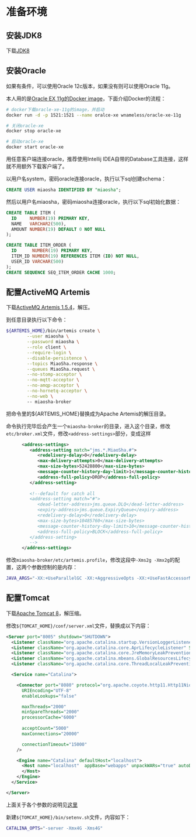 # 准备环境

## 安装JDK8

下载[JDK8](http://www.oracle.com/technetwork/java/javase/downloads/jdk8-downloads-2133151.html)

## 安装Oracle

如果有条件，可以使用Oracle 12c版本，如果没有则可以使用Oracle 11g。

本人用的是[Oracle EX 11g的Docker image](https://hub.docker.com/r/wnameless/oracle-xe-11g/)，下面介绍Docker的流程：

```bash
# docker下载oracle-xe-11g的image，并启动
docker run -d -p 1521:1521 --name oralce-xe wnameless/oracle-xe-11g

# 关闭oracle-xe
docker stop oracle-xe

# 启动oracle-xe
docker start oracle-xe
```

用任意客户端连接oracle，推荐使用Intellij IDEA自带的Database工具连接，这样就不用额外下载客户端了。

以用户名system，密码oracle连接oracle，执行以下sql创建schema：

```sql
CREATE USER miaosha IDENTIFIED BY "miaosha";
```

然后以用户名miaosha，密码miaosha连接oracle，执行以下sql初始化数据：

```sql
CREATE TABLE ITEM (
  ID     NUMBER(19) PRIMARY KEY,
  NAME   VARCHAR2(500),
  AMOUNT NUMBER(19) DEFAULT 0 NOT NULL
);

CREATE TABLE ITEM_ORDER (
  ID      NUMBER(19) PRIMARY KEY,
  ITEM_ID NUMBER(19) REFERENCES ITEM (ID) NOT NULL,
  USER_ID VARCHAR(500)
);
CREATE SEQUENCE SEQ_ITEM_ORDER CACHE 1000;
```

## 配置ActiveMQ Artemis

下载[ActiveMQ Artemis 1.5.4](https://www.apache.org/dyn/closer.cgi?filename=activemq/activemq-artemis/1.5.4/apache-artemis-1.5.4-bin.tar.gz&action=download)，解压。

到任意目录执行以下命令：

```bash
${ARTEMIS_HOME}/bin/artemis create \
        --user miaosha \
        --password miaosha \
        --role client \
        --require-login \
        --disable-persistence \
        --topics MiaoSha.response \
        --queues MiaoSha.request \
        --no-stomp-acceptor \
        --no-mqtt-acceptor \
        --no-amqp-acceptor \
        --no-hornetq-acceptor \
        --no-web \
        -- miaosha-broker
```

把命令里的${ARTEMIS_HOME}替换成为Apache Artemis的解压目录。

命令执行完毕后会产生一个``miaosha-broker``的目录，进入这个目录，修改``etc/broker.xml``文件，修改``<address-settings>``部分，变成这样

```xml
      <address-settings>
         <address-setting match="jms.*.MiaoSha.#">
            <redelivery-delay>0</redelivery-delay>
            <max-delivery-attempts>0</max-delivery-attempts>
            <max-size-bytes>52428800</max-size-bytes>
            <message-counter-history-day-limit>1</message-counter-history-day-limit>
            <address-full-policy>DROP</address-full-policy>
         </address-setting>
  
         <!--default for catch all
         <address-setting match="#">
            <dead-letter-address>jms.queue.DLQ</dead-letter-address>
            <expiry-address>jms.queue.ExpiryQueue</expiry-address>
            <redelivery-delay>0</redelivery-delay>
            <max-size-bytes>10485760</max-size-bytes>
            <message-counter-history-day-limit>10</message-counter-history-day-limit>
            <address-full-policy>BLOCK</address-full-policy>
         </address-setting>
         -->
      </address-settings>
```

修改``miaosha-broker/etc/artemis.profile``，修改这段中``-Xms2g -Xmx2g``的配置，这两个参数控制的是内存：

```bash
JAVA_ARGS="-XX:+UseParallelGC -XX:+AggressiveOpts -XX:+UseFastAccessorMethods -Xms2g -Xmx2g"
```

## 配置Tomcat

下载[Apache Tomcat 8](http://tomcat.apache.org/download-80.cgi)，解压缩。

修改``${TOMCAT_HOME}/conf/server.xml``文件，替换成以下内容：

```xml
<Server port="8005" shutdown="SHUTDOWN">
  <Listener className="org.apache.catalina.startup.VersionLoggerListener" />
  <Listener className="org.apache.catalina.core.AprLifecycleListener" SSLEngine="on" />
  <Listener className="org.apache.catalina.core.JreMemoryLeakPreventionListener" />
  <Listener className="org.apache.catalina.mbeans.GlobalResourcesLifecycleListener" />
  <Listener className="org.apache.catalina.core.ThreadLocalLeakPreventionListener" />

  <Service name="Catalina">

    <Connector port="8080" protocol="org.apache.coyote.http11.Http11Nio2Protocol"
      URIEncoding="UTF-8"
      enableLookups="false"

      maxThreads="2000"
      minSpareThreads="2000"
      processorCache="6000"
      
      acceptCount="5000"
      maxConnections="20000"

      connectionTimeout="15000"  
    />

    <Engine name="Catalina" defaultHost="localhost">
      <Host name="localhost"  appBase="webapps" unpackWARs="true" autoDeploy="true">
      </Host>
    </Engine>
  </Service>

</Server>
```

上面关于各个参数的说明见[这里](http://tomcat.apache.org/tomcat-8.5-doc/config/http.html)

新建``${TOMCAT_HOME}/bin/setenv.sh``文件，内容如下：

```bash
CATALINA_OPTS="-server -Xmx4G -Xms4G"
```
